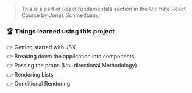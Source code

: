 > This is a part of React fundamentals section in the Ultimate React Course by Jonas Schmedtann.

### 🏆 Things learned using this project

👉 Getting started with JSX <br/>
👉 Breaking down the application into components <br/>
👉 Passing the props (Uni-directional Methodology) <br/>
👉 Rendering Lists <br/>
👉 Conditional Rendering <br/>
